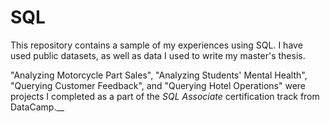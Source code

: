 # SQL
This repository contains a sample of my experiences using SQL. I have used public datasets, as well as data I used to write my master's thesis.

"Analyzing Motorcycle Part Sales", "Analyzing Students' Mental Health", "Querying Customer Feedback", and "Querying Hotel Operations" were projects I completed as a part of the _SQL Associate_ certification track from DataCamp.__

